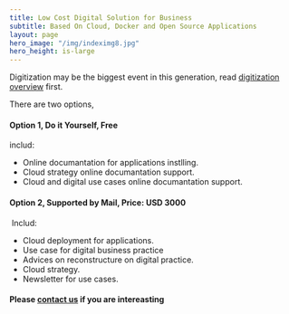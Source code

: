 ```yaml
---
title: Low Cost Digital Solution for Business
subtitle: Based On Cloud, Docker and Open Source Applications
layout: page
hero_image: "/img/indeximg8.jpg"
hero_height: is-large
---
```


Digitization may be the biggest event in this generation, read [digitization overview](/man/digit/overview/) first.

There are two options,

#### Option 1, Do it Yourself, Free

includ:

- Online documantation for applications instlling.
- Cloud strategy online documantation support.
- Cloud and digital use cases online documantation support.

#### Option 2, Supported by Mail, Price: USD 3000
​
Includ:

- Cloud deployment for applications.
- Use case for digital business practice
- Advices on reconstructure on digital practice.
- Cloud strategy.
- Newsletter for use cases.

#### Please [contact us](/contact/) if you are intereasting
